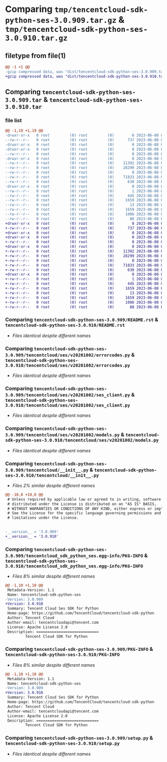# Comparing `tmp/tencentcloud-sdk-python-ses-3.0.909.tar.gz` & `tmp/tencentcloud-sdk-python-ses-3.0.910.tar.gz`

## filetype from file(1)

```diff
@@ -1 +1 @@
-gzip compressed data, was "dist/tencentcloud-sdk-python-ses-3.0.909.tar", last modified: Thu Jun  8 00:31:38 2023, max compression
+gzip compressed data, was "dist/tencentcloud-sdk-python-ses-3.0.910.tar", last modified: Thu Jun  8 09:17:56 2023, max compression
```

## Comparing `tencentcloud-sdk-python-ses-3.0.909.tar` & `tencentcloud-sdk-python-ses-3.0.910.tar`

### file list

```diff
@@ -1,19 +1,19 @@
-drwxr-xr-x   0 root         (0) root         (0)        0 2023-06-08 00:31:38.000000 tencentcloud-sdk-python-ses-3.0.909/
--rw-r--r--   0 root         (0) root         (0)      737 2023-06-08 00:31:38.000000 tencentcloud-sdk-python-ses-3.0.909/README.rst
-drwxr-xr-x   0 root         (0) root         (0)        0 2023-06-08 00:31:38.000000 tencentcloud-sdk-python-ses-3.0.909/tencentcloud/
-drwxr-xr-x   0 root         (0) root         (0)        0 2023-06-08 00:31:38.000000 tencentcloud-sdk-python-ses-3.0.909/tencentcloud/ses/
--rw-r--r--   0 root         (0) root         (0)        0 2023-06-08 00:31:38.000000 tencentcloud-sdk-python-ses-3.0.909/tencentcloud/ses/__init__.py
-drwxr-xr-x   0 root         (0) root         (0)        0 2023-06-08 00:31:38.000000 tencentcloud-sdk-python-ses-3.0.909/tencentcloud/ses/v20201002/
--rw-r--r--   0 root         (0) root         (0)    11392 2023-06-08 00:31:38.000000 tencentcloud-sdk-python-ses-3.0.909/tencentcloud/ses/v20201002/errorcodes.py
--rw-r--r--   0 root         (0) root         (0)    28299 2023-06-08 00:31:38.000000 tencentcloud-sdk-python-ses-3.0.909/tencentcloud/ses/v20201002/ses_client.py
--rw-r--r--   0 root         (0) root         (0)        0 2023-06-08 00:31:38.000000 tencentcloud-sdk-python-ses-3.0.909/tencentcloud/ses/v20201002/__init__.py
--rw-r--r--   0 root         (0) root         (0)    71833 2023-06-08 00:31:38.000000 tencentcloud-sdk-python-ses-3.0.909/tencentcloud/ses/v20201002/models.py
--rw-r--r--   0 root         (0) root         (0)      630 2023-06-08 00:31:38.000000 tencentcloud-sdk-python-ses-3.0.909/tencentcloud/__init__.py
-drwxr-xr-x   0 root         (0) root         (0)        0 2023-06-08 00:31:38.000000 tencentcloud-sdk-python-ses-3.0.909/tencentcloud_sdk_python_ses.egg-info/
--rw-r--r--   0 root         (0) root         (0)        1 2023-06-08 00:31:38.000000 tencentcloud-sdk-python-ses-3.0.909/tencentcloud_sdk_python_ses.egg-info/dependency_links.txt
--rw-r--r--   0 root         (0) root         (0)      445 2023-06-08 00:31:38.000000 tencentcloud-sdk-python-ses-3.0.909/tencentcloud_sdk_python_ses.egg-info/SOURCES.txt
--rw-r--r--   0 root         (0) root         (0)     1659 2023-06-08 00:31:38.000000 tencentcloud-sdk-python-ses-3.0.909/tencentcloud_sdk_python_ses.egg-info/PKG-INFO
--rw-r--r--   0 root         (0) root         (0)       13 2023-06-08 00:31:38.000000 tencentcloud-sdk-python-ses-3.0.909/tencentcloud_sdk_python_ses.egg-info/top_level.txt
--rw-r--r--   0 root         (0) root         (0)     1659 2023-06-08 00:31:38.000000 tencentcloud-sdk-python-ses-3.0.909/PKG-INFO
--rw-r--r--   0 root         (0) root         (0)     1006 2023-06-08 00:31:38.000000 tencentcloud-sdk-python-ses-3.0.909/setup.py
--rw-r--r--   0 root         (0) root         (0)       88 2023-06-08 00:31:38.000000 tencentcloud-sdk-python-ses-3.0.909/setup.cfg
+drwxr-xr-x   0 root         (0) root         (0)        0 2023-06-08 09:17:56.000000 tencentcloud-sdk-python-ses-3.0.910/
+-rw-r--r--   0 root         (0) root         (0)      737 2023-06-08 09:17:56.000000 tencentcloud-sdk-python-ses-3.0.910/README.rst
+drwxr-xr-x   0 root         (0) root         (0)        0 2023-06-08 09:17:56.000000 tencentcloud-sdk-python-ses-3.0.910/tencentcloud/
+drwxr-xr-x   0 root         (0) root         (0)        0 2023-06-08 09:17:56.000000 tencentcloud-sdk-python-ses-3.0.910/tencentcloud/ses/
+-rw-r--r--   0 root         (0) root         (0)        0 2023-06-08 09:17:56.000000 tencentcloud-sdk-python-ses-3.0.910/tencentcloud/ses/__init__.py
+drwxr-xr-x   0 root         (0) root         (0)        0 2023-06-08 09:17:56.000000 tencentcloud-sdk-python-ses-3.0.910/tencentcloud/ses/v20201002/
+-rw-r--r--   0 root         (0) root         (0)    11392 2023-06-08 09:17:56.000000 tencentcloud-sdk-python-ses-3.0.910/tencentcloud/ses/v20201002/errorcodes.py
+-rw-r--r--   0 root         (0) root         (0)    28299 2023-06-08 09:17:56.000000 tencentcloud-sdk-python-ses-3.0.910/tencentcloud/ses/v20201002/ses_client.py
+-rw-r--r--   0 root         (0) root         (0)        0 2023-06-08 09:17:56.000000 tencentcloud-sdk-python-ses-3.0.910/tencentcloud/ses/v20201002/__init__.py
+-rw-r--r--   0 root         (0) root         (0)    71833 2023-06-08 09:17:56.000000 tencentcloud-sdk-python-ses-3.0.910/tencentcloud/ses/v20201002/models.py
+-rw-r--r--   0 root         (0) root         (0)      630 2023-06-08 09:17:56.000000 tencentcloud-sdk-python-ses-3.0.910/tencentcloud/__init__.py
+drwxr-xr-x   0 root         (0) root         (0)        0 2023-06-08 09:17:56.000000 tencentcloud-sdk-python-ses-3.0.910/tencentcloud_sdk_python_ses.egg-info/
+-rw-r--r--   0 root         (0) root         (0)        1 2023-06-08 09:17:56.000000 tencentcloud-sdk-python-ses-3.0.910/tencentcloud_sdk_python_ses.egg-info/dependency_links.txt
+-rw-r--r--   0 root         (0) root         (0)      445 2023-06-08 09:17:56.000000 tencentcloud-sdk-python-ses-3.0.910/tencentcloud_sdk_python_ses.egg-info/SOURCES.txt
+-rw-r--r--   0 root         (0) root         (0)     1659 2023-06-08 09:17:56.000000 tencentcloud-sdk-python-ses-3.0.910/tencentcloud_sdk_python_ses.egg-info/PKG-INFO
+-rw-r--r--   0 root         (0) root         (0)       13 2023-06-08 09:17:56.000000 tencentcloud-sdk-python-ses-3.0.910/tencentcloud_sdk_python_ses.egg-info/top_level.txt
+-rw-r--r--   0 root         (0) root         (0)     1659 2023-06-08 09:17:56.000000 tencentcloud-sdk-python-ses-3.0.910/PKG-INFO
+-rw-r--r--   0 root         (0) root         (0)     1006 2023-06-08 09:17:56.000000 tencentcloud-sdk-python-ses-3.0.910/setup.py
+-rw-r--r--   0 root         (0) root         (0)       88 2023-06-08 09:17:56.000000 tencentcloud-sdk-python-ses-3.0.910/setup.cfg
```

### Comparing `tencentcloud-sdk-python-ses-3.0.909/README.rst` & `tencentcloud-sdk-python-ses-3.0.910/README.rst`

 * *Files identical despite different names*

### Comparing `tencentcloud-sdk-python-ses-3.0.909/tencentcloud/ses/v20201002/errorcodes.py` & `tencentcloud-sdk-python-ses-3.0.910/tencentcloud/ses/v20201002/errorcodes.py`

 * *Files identical despite different names*

### Comparing `tencentcloud-sdk-python-ses-3.0.909/tencentcloud/ses/v20201002/ses_client.py` & `tencentcloud-sdk-python-ses-3.0.910/tencentcloud/ses/v20201002/ses_client.py`

 * *Files identical despite different names*

### Comparing `tencentcloud-sdk-python-ses-3.0.909/tencentcloud/ses/v20201002/models.py` & `tencentcloud-sdk-python-ses-3.0.910/tencentcloud/ses/v20201002/models.py`

 * *Files identical despite different names*

### Comparing `tencentcloud-sdk-python-ses-3.0.909/tencentcloud/__init__.py` & `tencentcloud-sdk-python-ses-3.0.910/tencentcloud/__init__.py`

 * *Files 2% similar despite different names*

```diff
@@ -10,8 +10,8 @@
 # Unless required by applicable law or agreed to in writing, software
 # distributed under the License is distributed on an "AS IS" BASIS,
 # WITHOUT WARRANTIES OR CONDITIONS OF ANY KIND, either express or implied.
 # See the License for the specific language governing permissions and
 # limitations under the License.
 
 
-__version__ = '3.0.909'
+__version__ = '3.0.910'
```

### Comparing `tencentcloud-sdk-python-ses-3.0.909/tencentcloud_sdk_python_ses.egg-info/PKG-INFO` & `tencentcloud-sdk-python-ses-3.0.910/tencentcloud_sdk_python_ses.egg-info/PKG-INFO`

 * *Files 8% similar despite different names*

```diff
@@ -1,10 +1,10 @@
 Metadata-Version: 1.1
 Name: tencentcloud-sdk-python-ses
-Version: 3.0.909
+Version: 3.0.910
 Summary: Tencent Cloud Ses SDK for Python
 Home-page: https://github.com/TencentCloud/tencentcloud-sdk-python
 Author: Tencent Cloud
 Author-email: tencentcloudapi@tencent.com
 License: Apache License 2.0
 Description: ============================
         Tencent Cloud SDK for Python
```

### Comparing `tencentcloud-sdk-python-ses-3.0.909/PKG-INFO` & `tencentcloud-sdk-python-ses-3.0.910/PKG-INFO`

 * *Files 8% similar despite different names*

```diff
@@ -1,10 +1,10 @@
 Metadata-Version: 1.1
 Name: tencentcloud-sdk-python-ses
-Version: 3.0.909
+Version: 3.0.910
 Summary: Tencent Cloud Ses SDK for Python
 Home-page: https://github.com/TencentCloud/tencentcloud-sdk-python
 Author: Tencent Cloud
 Author-email: tencentcloudapi@tencent.com
 License: Apache License 2.0
 Description: ============================
         Tencent Cloud SDK for Python
```

### Comparing `tencentcloud-sdk-python-ses-3.0.909/setup.py` & `tencentcloud-sdk-python-ses-3.0.910/setup.py`

 * *Files identical despite different names*

